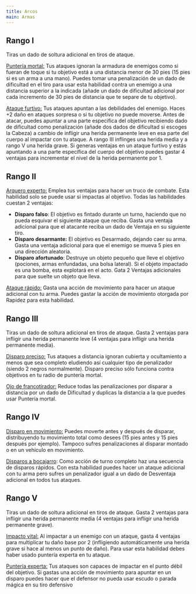 ```yaml
---
title: Arcos
main: Armas
---
```


## Rango I 

Tiras un dado de soltura adicional en tiros de ataque.

<u>Puntería mortal:</u> Tus ataques ignoran la armadura de enemigos como si fueran de toque si tu objetivo está a una distancia menor de 30 pies (15 pies si es un arma a una mano). Puedes tomar una penalización de un dado de dificultad en el tiro para usar esta habilidad contra un enemigo a una distancia superior a la indicada (añade un dado de dificultad adicional por cada incremento de 30 pies de distancia que te separe de tu objetivo).

<u>Ataque furtivo:</u> Tus ataques apuntan a las debilidades del enemigo. Haces +2 daño en ataques sorpresa o si tu objetivo no puede moverse. Antes de atacar, puedes apuntar a una parte especifica del objetivo recibiendo dado de dificultad como penalización (añade dos dados de dificultad si escoges la Cabeza) a cambio de infligir una herida permanente leve en esa parte del cuerpo al impactar con tu ataque. A rango III inflinges una herida media y a rango V una herida grave. Si generas ventajas en un ataque furtivo y estás apuntando a una parte específica del cuerpo del objetivo puedes gastar 4 ventajas para incrementar el nivel de la herida permanente por 1.

## Rango II

<u>Arquero experto:</u> Emplea tus ventajas para hacer un truco de combate. Esta habilidad solo se puede usar si impactas al objetivo. Todas las habilidades cuestan 2 ventajas: 

- **Disparo falso**: El objetivo es fintado durante un turno, haciendo que no pueda esquivar el siguiente ataque que reciba. Gasta una ventaja adicional para que el atacante reciba un dado de Ventaja en su siguiente tiro.
- **Disparo desarmante:** El objetivo es Desarmado, dejando caer su arma. Gasta una ventaja adicional para que el enemigo se mueva 5 pies en una dirección aleatoria.
- **Disparo afortunado**: Destruye un objeto pequeño que lleve el objetivo (pociones, armas enfundadas, una bolsa lateral). Si el objeto impactado es una bomba, esta explotará en el acto. Gata 2 Ventajas adicionales para que suelte un objeto que lleva.

<u>Ataque rápido:</u> Gasta una acción de movimiento para hacer un ataque adicional con tu arma. Puedes gastar la acción de movimiento otorgada por Rapidez para esta habilidad.

## Rango III 

Tiras un dado de soltura adicional en tiros de ataque. Gasta 2 ventajas para infligir una herida permanente leve (4 ventajas para infligir una herida permanente media).

<u>Disparo preciso:</u> Tus ataques a distancia ignoran cubierta y ocultamiento a menos que sea completo eludiendo así cualquier tipo de penalizador (siendo 2 negros normalmente). Disparo preciso sólo funciona contra objetivos en tu radio de puntería mortal.

<u>Ojo de francotirador:</u> Reduce todas las penalizaciones por disparar a distancia por un dado de Dificultad y duplicas la distancia a la que puedes usar Puntería mortal. 

## Rango IV

<u>Disparo en movimiento:</u> Puedes moverte antes y después de disparar, distribuyendo tu movimiento total como desees (15 pies antes y 15 pies después por ejemplo). Tampoco sufres penalizaciones al disparar montado o en un vehículo en movimiento.

<u>Disparos a bocajarro</u>: Como acción de turno completo haz una secuencia de disparos rápidos. Con esta habilidad puedes hacer un ataque adicional con tu arma pero sufres un penalizador igual a un dado de Desventaja adicional en todos tus ataques.

## Rango V

Tiras un dado de soltura adicional en tiros de ataque. Gasta 2 ventajas para infligir una herida permanente media (4 ventajas para infligir una herida permanente grave).

<u>Impacto vital:</u> Al impactar a un enemigo con un ataque, gasta 4 ventajas para multiplicar tu daño base por 2 (infligiendo automáticamente una herida grave si hace al menos un punto de daño). Para usar esta habilidad debes haber usado puntería experta en tu ataque.

<u>Puntería experta:</u> Tus ataques son capaces de impactar en el punto débil del objetivo. Si gastas una acción de movimiento para apuntar en un disparo puedes hacer que el defensor no pueda usar escudo o parada mágica en su tiro defensivo

